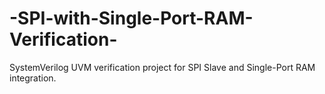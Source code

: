 # -SPI-with-Single-Port-RAM-Verification-
SystemVerilog UVM verification project for SPI Slave and Single-Port RAM integration.
